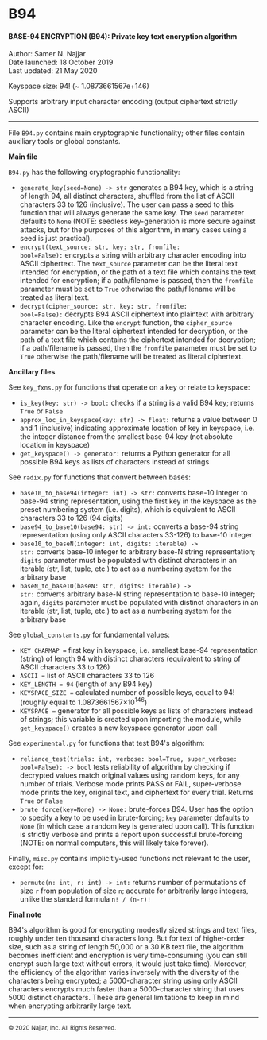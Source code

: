 <!-- background: #000000 -->
<!-- color: #FFFFFF -->
# B94
#### <b>BASE-94 ENCRYPTION (B94): Private key text encryption algorithm</b>

Author: Samer N. Najjar<br>
Date launched: 18 October 2019<br>
Last updated: 21 May 2020

Keyspace size: 94! (~ 1.0873661567e+146)

Supports arbitrary input character encoding (output ciphertext strictly ASCII)

---
File <code>B94.py</code> contains main cryptographic functionality; other files contain auxiliary tools or global constants.

<b>Main file</b>

<code>B94.py</code> has the following cryptographic functionality:
* <code>generate_key(seed=None) -> str</code> generates a B94 key, which is a string of length 94, all distinct characters, shuffled from the list of ASCII characters 33 to 126 (inclusive). The user can pass a seed to this function that will always generate the same key. The <code>seed</code> parameter defaults to <code>None</code> (NOTE: seedless key-generation is more secure against attacks, but for the purposes of this algorithm, in many cases using a seed is just practical).
* <code>encrypt(text_source: str, key: str, fromfile: bool=False):</code> encrypts a string with arbitrary character encoding into ASCII ciphertext. The <code>text_source</code> parameter can be the literal text intended for encryption, or the path of a text file which contains the text intended for encryption; if a path/filename is passed, then the <code>fromfile</code> parameter must be set to <code>True</code> otherwise the path/filename will be treated as literal text.
* <code>decrypt(cipher_source: str, key: str, fromfile: bool=False):</code> decrypts B94 ASCII ciphertext into plaintext with arbitrary character encoding. Like the <code>encrypt</code> function, the <code>cipher_source</code> parameter can be the literal ciphertext intended for decryption, or the path of a text file which contains the ciphertext intended for decryption; if a path/filename is passed, then the <code>fromfile</code> parameter must be set to <code>True</code> otherwise the path/filename will be treated as literal ciphertext.

<b>Ancillary files</b>

See <code>key_fxns.py</code> for functions that operate on a key or relate to keyspace:
* <code>is_key(key: str) -> bool:</code> checks if a string is a valid B94 key; returns <code>True</code> or <code>False</code>
* <code>approx_loc_in_keyspace(key: str) -> float:</code> returns a value between 0 and 1 (inclusive) indicating approximate location of key in keyspace, i.e. the integer distance from the smallest base-94 key (not absolute location in keyspace)
* <code>get_keyspace() -> generator:</code> returns a Python generator for all possible B94 keys as lists of characters instead of strings

See <code>radix.py</code> for functions that convert between bases:
* <code>base10_to_base94(integer: int) -> str:</code> converts base-10 integer to base-94 string representation, using the first key in the keyspace as the preset numbering system (i.e. digits), which is equivalent to ASCII characters 33 to 126 (94 digits)
* <code>base94_to_base10(base94: str) -> int:</code> converts a base-94 string representation (using only ASCII characters 33-126) to base-10 integer
* <code>base10_to_baseN(integer: int, digits: iterable) -> str:</code> converts base-10 integer to arbitrary base-N string representation; <code>digits</code> parameter must be populated with distinct characters in an iterable (str, list, tuple, etc.) to act as a numbering system for the arbitrary base
* <code>baseN_to_base10(baseN: str, digits: iterable) -> str:</code> converts arbitrary base-N string representation to base-10 integer; again, <code>digits</code> parameter must be populated with distinct characters in an iterable (str, list, tuple, etc.) to act as a numbering system for the arbitrary base

See <code>global_constants.py</code> for fundamental values:
* <code>KEY_CHARMAP =</code> first key in keyspace, i.e. smallest base-94 representation (string) of length 94 with distinct characters (equivalent to string of ASCII characters 33 to 126)
* <code>ASCII =</code> list of ASCII characters 33 to 126
* <code>KEY_LENGTH = 94</code> (length of any B94 key)
* <code>KEYSPACE_SIZE =</code> calculated number of possible keys, equal to 94! (roughly equal to 1.0873661567×10<sup>146</sup>)
* <code>KEYSPACE =</code> generator for all possible keys as lists of characters instead of strings; this variable is created upon importing the module, while <code>get_keyspace()</code> creates a new keyspace generator upon call

See <code>experimental.py</code> for functions that test B94's algorithm:
* <code>reliance_test(trials: int, verbose: bool=True, super_verbose: bool=False): -> bool</code> tests reliability of algorithm by checking if decrypted values match original values using random keys, for any number of trials. Verbose mode prints PASS or FAIL, super-verbose mode prints the key, original text, and ciphertext for every trial. Returns <code>True</code> or <code>False</code>
* <code>brute_force(key=None) -> None:</code> brute-forces B94. User has the option to specify a key to be used in brute-forcing; <code>key</code> parameter defaults to <code>None</code> (in which case a random key is generated upon call). This function is strictly verbose and prints a report upon successful brute-forcing (NOTE: on normal computers, this will likely take forever).

Finally, <code>misc.py</code> contains implicitly-used functions not relevant to the user, except for:
* <code>permute(n: int, r: int) -> int:</code> returns number of permutations of size <code>r</code> from population of size <code>n</code>; accurate for arbitrarily large integers, unlike the standard formula <code>n! / (n-r)!</code>

<b>Final note</b>

B94's algorithm is good for encrypting modestly sized strings and text files, roughly under ten thousand characters long. But for text of higher-order size, such as a string of length 50,000 or a 30 KB text file, the algorithm becomes inefficient and encryption is very time-consuming (you can still encrypt such large text without errors, it would just take time). Moreover, the efficiency of the algorithm varies inversely with the diversity of the characters being encrypted; a 5000-character string using only ASCII characters encrypts much faster than a 5000-character string that uses 5000 distinct characters. These are general limitations to keep in mind when encrypting arbitrarily large text.

---
<small>© 2020 Najjar, Inc. All Rights Reserved.</small>